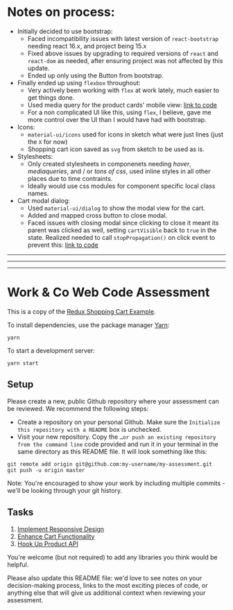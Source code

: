 # Notes on process:
* Initially decided to use bootstrap:
  - Faced incompatibility issues with latest version of `react-bootstrap` needing react 16.x, and project being 15.x
  - Fixed above issues by upgrading to required versions of `react` and `react-dom` as needed, after ensuring project was not affected by this update.
  - Ended up only using the Button from bootstrap.
* Finally ended up using `flexbox` throughout:
  - Very actively been working with `flex` at work lately, much easier to get things done.
  - Used media query for the product cards' mobile view: [link to code](https://github.com/thePsguy/work.co-web-assessment/blob/c3e82e2a371b1993045fd425df351df6bbeb9622/src/components/ProductItem.css#L11)
  - For a non complicated UI like this, using `flex`, I believe, gave me more control over the UI than I would have had with bootstrap.
 * Icons:
    - `material-ui/icons` used for icons in sketch what were just lines (just the `X` for now)
    - Shopping cart icon saved as `svg` from sketch to be used as is.
  * Stylesheets:
    - Only created stylesheets in componenets needing _hover_, _mediaqueries_, and / or _tons of css_, used inline styles in all other places due to time contraints.
    - Ideally would use css modules for component specific local class names.
  * Cart modal dialog:
    - Used `material-ui/dialog` to show the modal view for the cart.
    - Added and mapped cross button to close modal.
    - Faced issues with closing modal since clicking to close it meant its parent was clicked as well, setting `cartVisible` back to `true` in the state. Realized needed to call `stopPropagation()` on click event to prevent this: [link to code](https://github.com/thePsguy/work.co-web-assessment/blob/6e27f72c0f657e96e6097106c0583c27da780d4c/src/components/HeaderCart.js#L56)
<hr />
<hr />
<hr />

# Work & Co Web Code Assessment

This is a copy of the [Redux Shopping Cart Example](https://github.com/reactjs/redux/tree/master/examples/shopping-cart).

To install dependencies, use the package manager [Yarn](https://yarnpkg.com/en/):

```
yarn
```

To start a development server:

```
yarn start
```

## Setup

Please create a new, public Github repository where your assessment can be reviewed. We recommend the following steps:

- Create a repository on your personal Github. Make sure the `Initialize this repository with a README` box is unchecked.
- Visit your new repository. Copy the `…or push an existing repository from the command line` code provided and run it in your terminal in the same directory as this README file. It will look something like this:

```
git remote add origin git@github.com:my-username/my-assessment.git
git push -u origin master
```

Note: You're encouraged to show your work by including multiple commits - we'll be looking through your git history.

## Tasks

1. [Implement Responsive Design](/tasks/01-responsive-design.md)
2. [Enhance Cart Functionality](/tasks/02-cart-enhancements.md)
3. [Hook Up Product API](/tasks/03-product-api.md)

You're welcome (but not required) to add any libraries you think would be helpful.

Please also update this README file: we'd love to see notes on your decision-making process, links to the most exciting pieces of code, or anything else that will give us additional context when reviewing your assessment.
